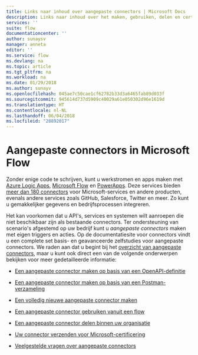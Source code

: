 ```yaml
---
title: Links naar inhoud over aangepaste connectors | Microsoft Docs
description: Links naar inhoud over het maken, gebruiken, delen en certificeren van aangepaste connectors.
services: ''
suite: flow
documentationcenter: ''
author: sunaysv
manager: anneta
editor: ''
ms.service: flow
ms.devlang: na
ms.topic: article
ms.tgt_pltfrm: na
ms.workload: na
ms.date: 01/29/2018
ms.author: sunayv
ms.openlocfilehash: 045ae7c50cae1cf62782b33d3a6465fab89d033f
ms.sourcegitcommit: 945614d737d5909c40029a61e050302d96e1619d
ms.translationtype: HT
ms.contentlocale: nl-NL
ms.lasthandoff: 06/04/2018
ms.locfileid: "28892017"
---
```

# <a name="custom-connectors-in-microsoft-flow"></a>Aangepaste connectors in Microsoft Flow

Zonder enige code te schrijven, kunt u werkstromen en apps maken met [Azure Logic Apps](https://azure.microsoft.com/services/logic-apps), [Microsoft Flow](https://flow.microsoft.com) en [PowerApps](https://powerapps.microsoft.com). Deze services bieden [meer dan 180 connectors](https://docs.microsoft.com/connectors/) voor Microsoft-services en andere producten, evenals andere services zoals GitHub, Salesforce, Twitter en meer. Zo kunt u gemakkelijker gegevens en bedrijfsprocessen integreren. 

Het kan voorkomen dat u API's, services en systemen wilt aanroepen die niet beschikbaar zijn als bestaande connectors. Ter ondersteuning van scenario's afgestemd op uw bedrijf kunt u *aangepaste connectors* maken met eigen triggers en acties. Op de documentatiesite voor connectors vindt u een complete set basis- en geavanceerde zelfstudies voor aangepaste connectors. We raden aan dat u begint bij het [overzicht van aangepaste connectors](https://docs.microsoft.com/connectors/custom-connectors/), maar u kunt ook direct een van de volgende onderwerpen bekijken voor meer gedetailleerde informatie:

* [Een aangepaste connector maken op basis van een OpenAPI-definitie](https://docs.microsoft.com/connectors/custom-connectors/define-openapi-definition)

* [Een aangepaste connector maken op basis van een Postman-verzameling](https://docs.microsoft.com/connectors/custom-connectors/define-postman-collection)

* [Een volledig nieuwe aangepaste connector maken](https://docs.microsoft.com/connectors/custom-connectors/define-blank)

* [Een aangepaste connector gebruiken vanuit een flow](https://docs.microsoft.com/connectors/custom-connectors/use-custom-connector-flow)

* [Een aangepaste connector delen binnen uw organisatie](https://docs.microsoft.com/connectors/custom-connectors/share)

* [Uw connector verzenden voor Microsoft-certificering](https://docs.microsoft.com/connectors/custom-connectors/submit-certification)

* [Veelgestelde vragen over aangepaste connectors](https://docs.microsoft.com/connectors/custom-connectors/faq)